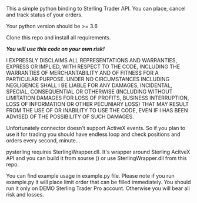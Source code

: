 This a simple python binding to Sterling Trader API.
You can place, cancel and track status of your orders. 

Your python version should be >= 3.6

Clone this repo and install all requirements.

*********You will use this code on your own risk!*********

I EXPRESSLY DISCLAIMS ALL REPRESENTATIONS AND WARRANTIES, EXPRESS OR IMPLIED, WITH RESPECT TO THE CODE,
INCLUDING THE WARRANTIES OF MERCHANTABILITY AND OF FITNESS FOR A PARTICULAR PURPOSE.
UNDER NO CIRCUMSTANCES INCLUDING NEGLIGENCE SHALL I BE LIABLE FOR ANY DAMAGES, INCIDENTAL, SPECIAL,
CONSEQUENTIAL OR OTHERWISE (INCLUDING WITHOUT LIMITATION DAMAGES FOR LOSS OF PROFITS, BUSINESS INTERRUPTION,
LOSS OF INFORMATION OR OTHER PECUNIARY LOSS) THAT MAY RESULT FROM THE USE OF OR INABILITY TO USE THE CODE,
EVEN IF I HAS BEEN ADVISED OF THE POSSIBILITY OF SUCH DAMAGES.

Unfortunately connector doesn't support ActiveX events. So if you plan to use it for trading
you should have endless loop and check positions and orders every second, minute...

pysterling requires SterlingWrapper.dll. It's wrapper around Sterling AcitveX API and you can build it from sourse () 
or use SterlingWrapper.dll from this repo.

You can find example usage in example.py file. Please note if you run example.py it will place limit order that can be 
filled immediately. You should run it only on DEMO Sterling Trader Pro account. Otherwise you will bear all risk and losses.








 